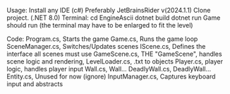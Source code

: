 Usage: 
Install any IDE (c#) Preferably JetBrainsRider v(2024.1.1)
Clone project. (.NET 8.0) 
Terminal:
  cd EngineAscii
  dotnet build
  dotnet run
  Game should run (the terminal may have to be enlarged to fit the level) 

Code: 
Program.cs, Starts the game 
Game.cs, Runs the game loop
SceneManager.cs, Switches/Updates scenes 
IScene.cs, Defines the interface all scenes must use
GameScene.cs, THE "GameScene", handles scene logic and rendering, 
LevelLoader.cs, .txt to objects
Player.cs, player logic, handles player input
Wall.cs, Wall... 
DeadlyWall.cs, DeadlyWall...
Entity.cs, Unused for now (ignore) 
InputManager.cs, Captures keyboard input and abstracts 


